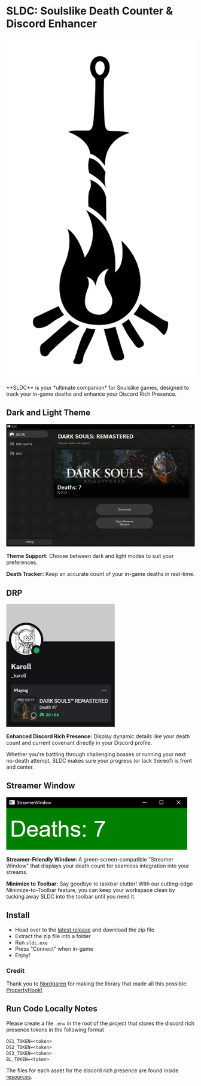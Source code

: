 # SLDC: Soulslike Death Counter & Discord Enhancer
<img src="https://github.com/KarolWasTaken/sldc/blob/master/Resources/Bonfire-black.svg" alt="SLDC logo" style="width:auto; height:25%;">
**SLDC** is your *ultimate companion* for Soulslike games, designed to track your in-game deaths and enhance your Discord Rich Presence.

## Dark and Light Theme
![MainWindow Design](https://github.com/KarolWasTaken/sldc/blob/master/GITHUB-RESOURCES/dark.gif)

**Theme Support:** Choose between dark and light modes to suit your preferences.

**Death Tracker:** Keep an accurate count of your in-game deaths in real-time.

## DRP
![DRP](https://github.com/KarolWasTaken/sldc/blob/master/GITHUB-RESOURCES/DRP.png)

**Enhanced Discord Rich Presence:** Display dynamic details like your death count and current covenant directly in your Discord profile.

Whether you're battling through challenging bosses or running your next no-death attempt, SLDC makes sure your progress (or lack thereof) is front and center.

## Streamer Window
![Streamer Window](https://github.com/KarolWasTaken/sldc/blob/master/GITHUB-RESOURCES/streamerWindow.png)

**Streamer-Friendly Window:** A green-screen-compatible "Streamer Window" that displays your death count for seamless integration into your streams.

**Minimize to Toolbar:** Say goodbye to taskbar clutter! With our cutting-edge Minimize-to-Toolbar feature, you can keep your workspace clean by tucking away SLDC into the toolbar until you need it.

## Install
- Head over to the [latest release](https://github.com/KarolWasTaken/sldc/releases/latest) and download the zip file
- Extract the zip file into a folder
- Run ``sldc.exe``
- Press "Connect" when in-game
- Enjoy!
### Credit
Thank you to [Nordgaren](https://github.com/Nordgaren) for making the library that made all this possible: [PropertyHook!](https://github.com/Nordgaren/PropertyHook)

## Run Code Locally Notes

Please create a file `.env` in the root of the project that stores the discord rich presence tokens in the following format
```
DS1_TOKEN=<token>
DS2_TOKEN=<token>
DS3_TOKEN=<token>
BL_TOKEN=<token>
```
The files for each asset for the discord rich presence are found inside [resources](https://github.com/KarolWasTaken/sldc/tree/master/Resources).


